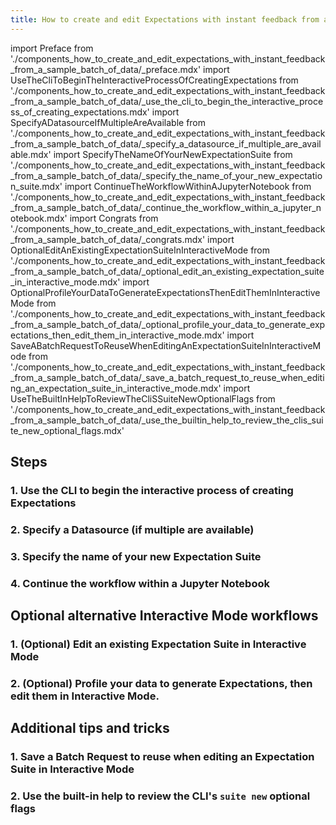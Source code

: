 ```yaml
---
title: How to create and edit Expectations with instant feedback from a sample Batch of data
---
```


import Preface from './components_how_to_create_and_edit_expectations_with_instant_feedback_from_a_sample_batch_of_data/_preface.mdx'
import UseTheCliToBeginTheInteractiveProcessOfCreatingExpectations from './components_how_to_create_and_edit_expectations_with_instant_feedback_from_a_sample_batch_of_data/_use_the_cli_to_begin_the_interactive_process_of_creating_expectations.mdx'
import SpecifyADatasourceIfMultipleAreAvailable from './components_how_to_create_and_edit_expectations_with_instant_feedback_from_a_sample_batch_of_data/_specify_a_datasource_if_multiple_are_available.mdx'
import SpecifyTheNameOfYourNewExpectationSuite from './components_how_to_create_and_edit_expectations_with_instant_feedback_from_a_sample_batch_of_data/_specify_the_name_of_your_new_expectation_suite.mdx'
import ContinueTheWorkflowWithinAJupyterNotebook from './components_how_to_create_and_edit_expectations_with_instant_feedback_from_a_sample_batch_of_data/_continue_the_workflow_within_a_jupyter_notebook.mdx'
import Congrats from './components_how_to_create_and_edit_expectations_with_instant_feedback_from_a_sample_batch_of_data/_congrats.mdx'
import OptionalEditAnExistingExpectationSuiteInInteractiveMode from './components_how_to_create_and_edit_expectations_with_instant_feedback_from_a_sample_batch_of_data/_optional_edit_an_existing_expectation_suite_in_interactive_mode.mdx'
import OptionalProfileYourDataToGenerateExpectationsThenEditThemInInteractiveMode from './components_how_to_create_and_edit_expectations_with_instant_feedback_from_a_sample_batch_of_data/_optional_profile_your_data_to_generate_expectations_then_edit_them_in_interactive_mode.mdx'
import SaveABatchRequestToReuseWhenEditingAnExpectationSuiteInInteractiveMode from './components_how_to_create_and_edit_expectations_with_instant_feedback_from_a_sample_batch_of_data/_save_a_batch_request_to_reuse_when_editing_an_expectation_suite_in_interactive_mode.mdx'
import UseTheBuiltInHelpToReviewTheCliSSuiteNewOptionalFlags from './components_how_to_create_and_edit_expectations_with_instant_feedback_from_a_sample_batch_of_data/_use_the_builtin_help_to_review_the_clis_suite_new_optional_flags.mdx'

<Preface />

## Steps

### 1. Use the CLI to begin the interactive process of creating Expectations
<UseTheCliToBeginTheInteractiveProcessOfCreatingExpectations />

### 2. Specify a Datasource (if multiple are available)
<SpecifyADatasourceIfMultipleAreAvailable />

### 3. Specify the name of your new Expectation Suite
<SpecifyTheNameOfYourNewExpectationSuite />

### 4. Continue the workflow within a Jupyter Notebook
<ContinueTheWorkflowWithinAJupyterNotebook />

<Congrats />

## Optional alternative Interactive Mode workflows

### 1. (Optional) Edit an existing Expectation Suite in Interactive Mode
<OptionalEditAnExistingExpectationSuiteInInteractiveMode />

### 2. (Optional) Profile your data to generate Expectations, then edit them in Interactive Mode.
<OptionalProfileYourDataToGenerateExpectationsThenEditThemInInteractiveMode />

## Additional tips and tricks

### 1. Save a Batch Request to reuse when editing an Expectation Suite in Interactive Mode
<SaveABatchRequestToReuseWhenEditingAnExpectationSuiteInInteractiveMode />

### 2. Use the built-in help to review the CLI's `suite new` optional flags
<UseTheBuiltInHelpToReviewTheCliSSuiteNewOptionalFlags />
